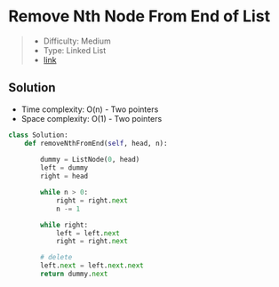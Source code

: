 # Remove Nth Node From End of List

> - Difficulty: Medium
> - Type: Linked List
> - [link](https://leetcode.com/problems/remove-nth-node-from-end-of-list/)

## Solution
- Time complexity: O(n) - Two pointers
- Space complexity: O(1) - Two pointers

```python
class Solution:
    def removeNthFromEnd(self, head, n):
        
        dummy = ListNode(0, head)
        left = dummy
        right = head

        while n > 0:
            right = right.next
            n -= 1

        while right:
            left = left.next
            right = right.next

        # delete
        left.next = left.next.next
        return dummy.next
```